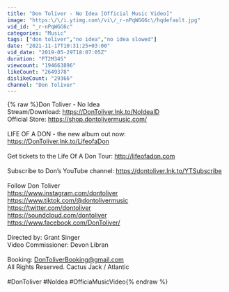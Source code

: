 ```yaml
---
title: "Don Toliver - No Idea [Official Music Video]"
image: "https:\/\/i.ytimg.com\/vi\/_r-nPqWGG6c\/hqdefault.jpg"
vid_id: "_r-nPqWGG6c"
categories: "Music"
tags: ["don toliver","no idea","no idea slowed"]
date: "2021-11-17T10:31:25+03:00"
vid_date: "2019-05-29T18:07:05Z"
duration: "PT2M34S"
viewcount: "194663896"
likeCount: "2649378"
dislikeCount: "29366"
channel: "Don Toliver"
---
```

{% raw %}Don Toliver - No Idea<br />Stream/Download: <a rel="nofollow" target="blank" href="https://DonToliver.lnk.to/NoIdeaID">https://DonToliver.lnk.to/NoIdeaID</a><br />Official Store: <a rel="nofollow" target="blank" href="https://shop.dontolivermusic.com/">https://shop.dontolivermusic.com/</a><br /><br />LIFE OF A DON - the new album out now: <a rel="nofollow" target="blank" href="https://DonToliver.lnk.to/LifeofaDon">https://DonToliver.lnk.to/LifeofaDon</a><br /><br />Get tickets to the Life Of A Don Tour: <a rel="nofollow" target="blank" href="http://lifeofadon.com">http://lifeofadon.com</a><br /><br />Subscribe to Don’s YouTube channel: <a rel="nofollow" target="blank" href="https://dontoliver.lnk.to/YTSubscribe">https://dontoliver.lnk.to/YTSubscribe</a><br /><br />Follow Don Toliver<br /><a rel="nofollow" target="blank" href="https://www.instagram.com/dontoliver">https://www.instagram.com/dontoliver</a><br /><a rel="nofollow" target="blank" href="https://www.tiktok.com/@dontolivermusic">https://www.tiktok.com/@dontolivermusic</a><br /><a rel="nofollow" target="blank" href="https://twitter.com/dontoliver">https://twitter.com/dontoliver</a><br /><a rel="nofollow" target="blank" href="https://soundcloud.com/dontoliver">https://soundcloud.com/dontoliver</a><br /><a rel="nofollow" target="blank" href="https://www.facebook.com/DonToliver/">https://www.facebook.com/DonToliver/</a><br /><br />Directed by: Grant Singer<br />Video Commissioner: Devon Libran<br /><br />Booking: DonToliverBooking@gmail.com<br />All Rights Reserved. Cactus Jack / Atlantic<br /><br />#DonToliver #NoIdea #OfficiaMusicVideo{% endraw %}
